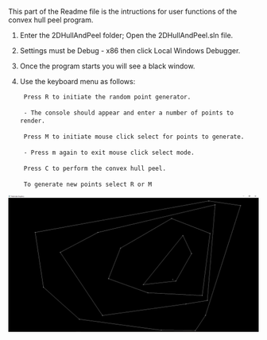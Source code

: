 This part of the Readme file is the intructions for user functions of the convex hull peel program.

1. Enter the 2DHullAndPeel folder; Open the 2DHullAndPeel.sln file.

2. Settings must be Debug - x86 then click Local Windows Debugger.

3. Once the program starts you will see a black window.

4. Use the keyboard menu as follows:

        Press R to initiate the random point generator.
        
        - The console should appear and enter a number of points to render.

        Press M to initiate mouse click select for points to generate.

        - Press m again to exit mouse click select mode.

        Press C to perform the convex hull peel.

        To generate new points select R or M

![](capture.PNG)
